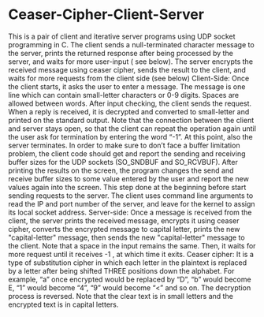 # Ceaser-Cipher-Client-Server
This is a pair of client and iterative server programs using UDP socket programming in C.
The client sends a null-terminated character message to the server, prints the returned 
response after being processed by the server, and waits for more user-input ( see below). The server 
encrypts the received message using ceaser cipher, sends the result to the client, and waits for more 
requests from the client side (see below)
Client-Side:
Once the client starts, it asks the user to enter a message. The message is one line which can contain small-letter characters or 0-9 digits. 
Spaces are allowed between words. After input checking, the client sends the request. When a reply is received, it is decrypted and converted to small-letter and printed on the standard output. 
Note that the connection between the client and server stays open, so that the client can repeat the operation again until the user ask for termination by entering the word “-1”. At this point, also the server terminates.
In order to make sure to don’t face a buffer limitation problem, the client code should get and report the sending and receiving buffer sizes for the UDP sockets (SO_SNDBUF and SO_RCVBUF). 
After printing the results on the screen, the program changes the send and receive buffer sizes to some value entered by the user and report the new values again into the screen. This step done at the beginning before start sending requests to the server.
The client uses command line arguments to read the IP and port number of the server, and leave for the kernel to assign its local socket address.
Server-side:
Once a message is received from the client, the server prints the received message, encrypts it using ceaser cipher, converts the encrypted message to capital letter, prints the new "capital-letter" message, then sends the new "capital-letter" message to the client. 
Note that a space in the input remains the same. Then, it waits for more request until it receives -1 , at which time it exits. 
Ceaser cipher: 
It is a type of substitution cipher in which each letter in the plaintext is replaced by a letter
after being shifted THREE positions down the alphabet. For example, “a” once encrypted would be 
replaced by “D”, “b” would become E, “1” would become “4”, “9” would become “<” and so on. 
The decryption process is reversed. Note that the clear text is in small letters and the encrypted text 
is in capital letters.
